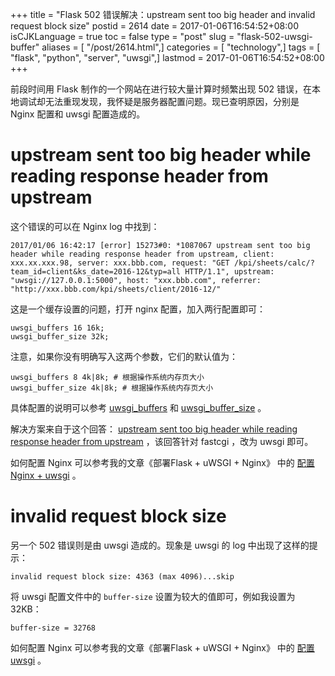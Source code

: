 +++
title = "Flask 502 错误解决：upstream sent too big header and invalid request block size"
postid = 2614
date = 2017-01-06T16:54:52+08:00
isCJKLanguage = true
toc = false
type = "post"
slug = "flask-502-uwsgi-buffer"
aliases = [ "/post/2614.html",]
categories = [ "technology",]
tags = [ "flask", "python", "server", "uwsgi",]
lastmod = 2017-01-06T16:54:52+08:00
+++


前段时间用 Flask 制作的一个网站在进行较大量计算时频繁出现 502 错误，在本地调试却无法重现发现，我怀疑是服务器配置问题。现已查明原因，分别是 Nginx 配置和 uwsgi 配置造成的。

<!--more-->

# upstream sent too big header while reading response header from upstream

这个错误的可以在 Nginx log 中找到：

```
2017/01/06 16:42:17 [error] 15273#0: *1087067 upstream sent too big header while reading response header from upstream, client: xxx.xx.xxx.98, server: xxx.bbb.com, request: "GET /kpi/sheets/calc/?team_id=client&ks_date=2016-12&typ=all HTTP/1.1", upstream: "uwsgi://127.0.0.1:5000", host: "xxx.bbb.com", referrer: "http://xxx.bbb.com/kpi/sheets/client/2016-12/"
```


这是一个缓存设置的问题，打开 nginx 配置，加入两行配置即可：

```
uwsgi_buffers 16 16k;
uwsgi_buffer_size 32k;
```

注意，如果你没有明确写入这两个参数，它们的默认值为：

```
uwsgi_buffers 8 4k|8k; # 根据操作系统内存页大小
uwsgi_buffer_size 4k|8k; # 根据操作系统内存页大小
```

具体配置的说明可以参考 [uwsgi_buffers][1] 和 [uwsgi_buffer_size][2] 。

解决方案来自于这个回答： [upstream sent too big header while reading response header from upstream][4] ，该回答针对 fastcgi ，改为 uwsgi 即可。

如何配置 Nginx 可以参考我的文章《部署Flask + uWSGI + Nginx》 中的 [配置 Nginx + uwsgi][3] 。

# invalid request block size

另一个 502 错误则是由 uwsgi 造成的。现象是 uwsgi 的 log 中出现了这样的提示：

```
invalid request block size: 4363 (max 4096)...skip
```

将 uwsgi 配置文件中的 `buffer-size` 设置为较大的值即可，例如我设置为32KB：

```
buffer-size = 32768
```

如何配置 Nginx 可以参考我的文章《部署Flask + uWSGI + Nginx》 中的 [配置 uwsgi][5] 。

[1]: http://nginx.org/en/docs/http/ngx_http_uwsgi_module.html#uwsgi_buffers
[2]: http://nginx.org/en/docs/http/ngx_http_uwsgi_module.html#uwsgi_buffer_size
[3]: https://blog.zengrong.net/post/2568.html#nginx-uwsgi
[4]: http://stackoverflow.com/a/23845727/1542345
[5]: https://blog.zengrong.net/post/2568.html#uwsgi_1
